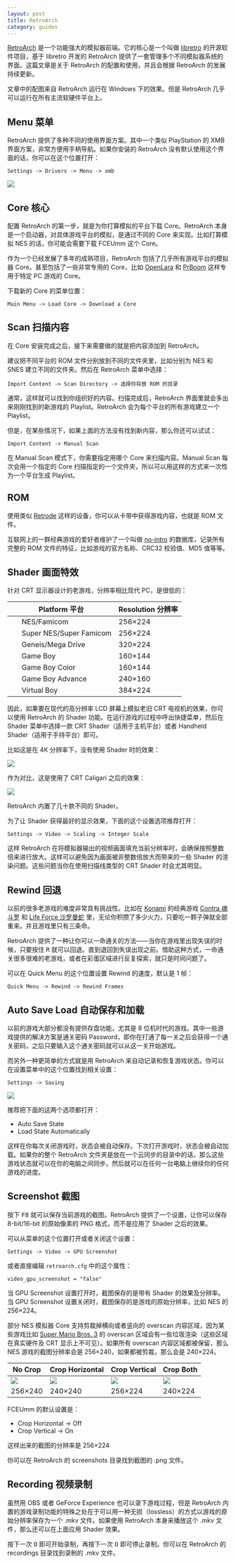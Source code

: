 ```yaml
---
layout: post
title: RetroArch
category: guides
---
```


[RetroArch](https://www.retroarch.com) 是一个功能强大的模拟器前端。它的核心是一个叫做 [libretro](https://www.libretro.com) 的开源软件项目，基于 libretro 开发的 RetroArch 提供了一套管理多个不同模拟器系统的界面。这篇文章是关于 RetroArch 的配置和使用，并且会根据 RetroArch 的发展持续更新。

文章中的配图来自 RetroArch 运行在 Windows 下的效果。但是 RetroArch 几乎可以运行在所有主流软硬件平台上。

## Menu 菜单

RetroArch 提供了多种不同的使用界面方案。其中一个类似 PlayStation 的 XMB 界面方案，非常方便用手柄导航。如果你安装的 RetroArch 没有默认使用这个界面的话，你可以在这个位置打开：

```
Settings -> Drivers -> Menu -> xmb
```

![](/images/retroarch-menu-xmb.png)

## Core 核心

配置 RetroArch 的第一步，就是为你打算模拟的平台下载 Core。RetroArch 本身是一个启动器，对具体游戏平台的模拟，是通过不同的 Core 来实现。比如打算模拟 NES 的话，你可能会需要下载 FCEUmm 这个 Core。

作为一个已经发展了多年的成熟项目，RetroArch 包括了几乎所有游戏平台的模拟器 Core。甚至包括了一些非常专用的 Core，比如 [OpenLara](https://docs.libretro.com/library/openlara/) 和 [PrBoom](https://docs.libretro.com/library/prboom/) 这样专用于特定 PC 游戏的 Core。

下载新的 Core 的菜单位置：

```
Main Menu -> Load Core -> Download a Core
```

## Scan 扫描内容

在 Core 安装完成之后，接下来需要做的就是把内容添加到 RetroArch。

建议把不同平台的 ROM 文件分别放到不同的文件夹里，比如分别为 NES 和 SNES 建立不同的文件夹。然后在 RetroArch 菜单中选择：

```
Import Content -> Scan Directory -> 选择你存放 ROM 的目录
```

通常，这样就可以找到你组织好的内容。扫描完成后，RetroArch 界面里就会多出来刚刚找到的新游戏的 Playlist。RetroArch 会为每个平台的所有游戏建立一个 Playlist。

但是，在某些情况下，如果上面的方法没有找到新内容，那么你还可以试试：

```
Import Content -> Manual Scan
```

在 Manual Scan 模式下，你需要指定用哪个 Core 来扫描内容。Manual Scan 每次会用一个指定的 Core 扫描指定的一个文件夹，所以可以用这样的方式来一次性为一个平台生成 Playlist。

## ROM

使用类似 <a href="https://www.retrode.org/" target="_blank">Retrode</a> 这样的设备，你可以从卡带中获得游戏内容，也就是 ROM 文件。

互联网上的一群经典游戏的爱好者维护了一个叫做 <a href="https://no-intro.org/" target="_blank">no-intro</a> 的数据库，记录所有完整的 ROM 文件的特征，比如游戏的官方名称、CRC32 校验值、MD5 值等等。

## Shader 画面特效

针对 CRT 显示器设计的老游戏，分辨率相比现代 PC，是很低的：

|Platform 平台|Resolution 分辨率|
|---|---|
|<img src="https://www.v2ex.com/static/gamedb/32/fc.gif" style="width: 16px; image-rendering: pixelated; vertical-align: text-bottom;" /> &nbsp;NES/Famicom|256&times;224|
|<img src="https://www.v2ex.com/static/gamedb/32/sfc.gif" style="width: 16px; image-rendering: pixelated; vertical-align: text-bottom;" /> &nbsp;Super NES/Super Famicom|256&times;224|
|<img src="https://www.v2ex.com/static/gamedb/32/genesis.gif" style="width: 16px; image-rendering: pixelated; vertical-align: text-bottom;" /> &nbsp;Geneis/Mega Drive|320&times;224|
|<img src="https://www.v2ex.com/static/gamedb/32/gb.gif" style="width: 16px; image-rendering: pixelated; vertical-align: text-bottom;" /> &nbsp;Game Boy|160&times;144|
|<img src="https://www.v2ex.com/static/gamedb/32/gbc.gif" style="width: 16px; image-rendering: pixelated; vertical-align: text-bottom;" /> &nbsp;Game Boy Color|160&times;144|
|<img src="https://www.v2ex.com/static/gamedb/32/gba.gif" style="width: 16px; image-rendering: pixelated; vertical-align: text-bottom;" /> &nbsp;Game Boy Advance|240&times;160|
|<img src="https://www.v2ex.com/static/gamedb/32/vb.gif" style="width: 16px; image-rendering: pixelated; vertical-align: text-bottom;" /> &nbsp;Virtual Boy|384&times;224|

因此，如果要在现代的高分辨率 LCD 屏幕上模拟老旧 CRT 电视机的效果，你可以使用 RetroArch 的 Shader 功能。在运行游戏的过程中呼出快捷菜单，然后在 Shader 菜单中选择一款 CRT Shader（适用于主机平台）或者 Handheld Shader（适用于手持平台）即可。

比如这是在 4K 分辨率下，没有使用 Shader 时的效果：

[![](/images/retroarch-contra-without-shader-4k.png)](/images/retroarch-contra-without-shader-4k.png)

作为对比，这是使用了 CRT Caligari 之后的效果：

[![](/images/retroarch-contra-with-shader-4k.png)](/images/retroarch-contra-with-shader-4k.png)

RetroArch 内置了几十款不同的 Shader。

为了让 Shader 获得最好的显示效果，下面的这个设置选项推荐打开：

```
Settings -> Video -> Scaling -> Integer Scale
```

这样 RetroArch 在将模拟器输出的视频画面填充当前分辨率时，会确保按照整数倍来进行放大。这样可以避免因为画面被非整数倍放大而带来的一些 Shader 的渲染问题。这些问题当你在使用扫描线类型的 CRT Shader 时会尤其明显。

## Rewind 回退

以前的很多老游戏的难度非常具有挑战性。比如在 [Konami](https://www.v2ex.com/gamedb/developers/konami/nes) 的经典游戏 [Contra 魂斗罗](https://www.v2ex.com/gamedb/nes/contra) 和 [Life Force 沙罗曼蛇](https://www.v2ex.com/gamedb/nes/life-force-salamander) 里，无论你积攒了多少火力，只要吃一颗子弹就全部重来。并且游戏里只有三条命。

RetroArch 提供了一种让你可以一命通关的方法——当你在游戏里出现失误的时候，只要按住 <kbd>R</kbd> 就可以回退。直到退回到失误出现之前。借助这种方式，一命通关很多很难的老游戏，或者在彩蛋区域进行反复探索，就只是时间问题了。

可以在 Quick Menu 的这个位置设置 Rewind 的速度，默认是 1 帧：

```
Quick Menu -> Rewind -> Rewind Frames
```

## Auto Save Load 自动保存和加载

以前的游戏大部分都没有提供存盘功能，尤其是 8 位机时代的游戏。其中一些游戏提供的解决方案是通关密码 Password，即你在打通了每一关之后会获得一个通关密码，之后只要输入这个通关密码就可以从这一关开始游戏。

而另外一种更简单的方式就是用 RetroArch 来自动记录和恢复游戏状态。你可以在设置菜单中的这个位置找到相关设置：

```
Settings -> Saving
```

![](/images/retroarch-auto-save.png)

推荐把下面的这两个选项都打开：

* Auto Save State
* Load State Automatically

这样在你每次关闭游戏时，状态会被自动保存。下次打开游戏时，状态会被自动加载。如果你的整个 RetroArch 文件夹是放在一个云同步的目录中的话，那么这些游戏状态就可以在你的电脑之间同步。然后就可以在任何一台电脑上继续你的任何游戏的进度。

## Screenshot 截图

按下 <kbd>F8</kbd> 就可以保存当前游戏的截图。RetroArch 提供了一个设置，让你可以保存 8-bit/16-bit 的原始像素的 PNG 格式，而不是应用了 Shader 之后的效果。

可以从菜单的这个位置打开或者关闭这个设置：

```
Settings -> Video -> GPU Screenshot
```

或者直接编辑 `retroarch.cfg` 中的这个属性：

```
video_gpu_screenshot = "false"
```

当 GPU Screenshot 设置打开时，截图保存的是带有 Shader 的效果及分辨率。当 GPU Screenshot 设置关闭时，截图保存的是游戏的原始分辨率，比如 NES 的 256&times;224。

部分 NES 模拟器 Core 支持剪裁掉横向或者竖向的 overscan 内容区域，因为某些游戏比如 [Super Mario Bros. 3](https://www.v2ex.com/gamedb/nes/super-mario-bros-3) 的 overscan 区域会有一些垃圾渲染（这些区域在真实硬件及 CRT 显示上不可见）。如果所有 overscan 内容区域都被保留，那么 NES 游戏的截图分辨率会是 256&times;240，如果都被剪裁，那么会是 240&times;224。

|No Crop|Crop Horizontal|Crop Vertical|Crop Both|
|---|---|---|---|
|![](/images/smb3-256x240.png)|![](/images/smb3-240x240.png)|![](/images/smb3-256x224.png)|![](/images/smb3-240x224.png)|
|256&times;240|240&times;240|256&times;224|240&times;224|

FCEUmm 的默认设置是：

* Crop Horizontal -> Off
* Crop Vertical -> On

这样出来的截图的分辨率是 256&times;224

你可以在 RetroArch 的 screenshots 目录找到截图的 .png 文件。

## Recording 视频录制

虽然用 OBS 或者 GeForce Experience 也可以录下游戏过程，但是 RetroArch 内置的游戏录制功能的特殊之处在于可以用一种无损（lossless）的方式以游戏的原始分辨率保存为一个 .mkv 文件。如果使用 RetroArch 本身来播放这个 .mkv 文件，那么还可以在上面应用 Shader 效果。

按下一次 <kbd>O</kbd> 即可开始录制，再按下一次 <kbd>O</kbd> 即可停止录制。你可以在 RetroArch 的 recordings 目录找到录制的 .mkv 文件。